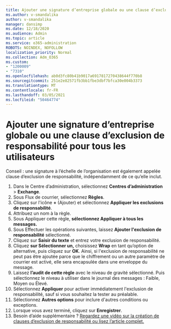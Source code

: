 ```yaml
---
title: Ajouter une signature d’entreprise globale ou une clause d’exclusion de responsabilité pour tous les utilisateurs
ms.author: v-smandalika
author: v-smandalika
manager: dansimp
ms.date: 12/18/2020
ms.audience: Admin
ms.topic: article
ms.service: o365-administration
ROBOTS: NOINDEX, NOFOLLOW
localization_priority: Normal
ms.collection: Adm_O365
ms.custom:
- "1200009"
- "7310"
ms.openlocfilehash: ab0d3fc80b41b9017a6917817270438644f770b8
ms.sourcegitcommit: 251e2e82571fb3bb1fbe3dbf7bfca30e004b3373
ms.translationtype: MT
ms.contentlocale: fr-FR
ms.lasthandoff: 03/05/2021
ms.locfileid: "50464774"
---
```

# <a name="add-a-global-company-signature-or-disclaimer-for-all-users"></a>Ajouter une signature d’entreprise globale ou une clause d’exclusion de responsabilité pour tous les utilisateurs

Conseil : une signature à l’échelle de l’organisation est également appelée clause d’exclusion de responsabilité, indépendamment de ce qu’elle inclut.

1. Dans le Centre d’administration, sélectionnez **Centres d’administration**  >  **Exchange**.
2. Sous Flux de courrier, sélectionnez **Règles**.
3. Cliquez sur l'icône **+** (Ajouter) et sélectionnez **Appliquer les exclusions de responsabilité**.
4. Attribuez un nom à la règle.
5. Sous Appliquer cette règle, **sélectionnez Appliquer à tous les messages.**
6. Sous Effectuer les opérations suivantes, laissez **Ajouter l'exclusion de responsabilité** sélectionné.
7. Cliquez sur **Saisir du texte** et entrez votre exclusion de responsabilité.
8. Cliquez **sur Sélectionner un,** choisissez **Wrap** en tant qu’option de alternative, puis cliquez sur **OK**. Ainsi, si l'exclusion de responsabilité ne peut pas être ajoutée parce que le chiffrement ou un autre paramètre de courrier est activé, elle sera encapsulée dans une enveloppe du message.
9. Laissez **l’audit de cette règle** avec le niveau de gravité sélectionné. Puis sélectionnez le niveau à utiliser dans le journal des messages : Faible, Moyen ou Élevé.
10. Sélectionnez **Appliquer** pour activer immédiatement l'exclusion de responsabilité, sauf si vous souhaitez la tester au préalable.
11. Sélectionnez **Autres options** pour inclure d'autres conditions ou exceptions.
12. Lorsque vous avez terminé, cliquez sur **Enregistrer**.
13. Besoin d’aide supplémentaire ? [Regardez une vidéo sur la création de clauses d’exclusion de responsabilité ou lisez l’article complet.](https://support.office.com/article/2d75860f-c527-4352-a7f6-73eba54c0c72?wt.mc_id=Chat_GlobalSignature)